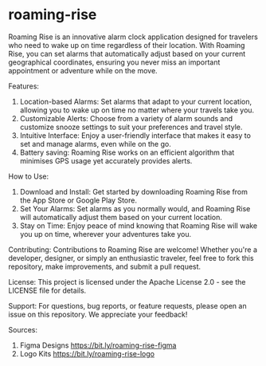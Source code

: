 # roaming-rise
Roaming Rise is an innovative alarm clock application designed for travelers who need to wake up on 
time regardless of their location. With Roaming Rise, you can set alarms that automatically adjust 
based on your current geographical coordinates, ensuring you never miss an important appointment or 
adventure while on the move.


Features:
1) Location-based Alarms: Set alarms that adapt to your current location, allowing you to wake up on time no matter where your travels take you.
2) Customizable Alerts: Choose from a variety of alarm sounds and customize snooze settings to suit your preferences and travel style.
3) Intuitive Interface: Enjoy a user-friendly interface that makes it easy to set and manage alarms, even while on the go.
4) Battery saving: Roaming Rise works on an efficient algorithm that minimises GPS usage yet accurately provides alerts.
   
How to Use:
1) Download and Install: Get started by downloading Roaming Rise from the App Store or Google Play Store.
2) Set Your Alarms: Set alarms as you normally would, and Roaming Rise will automatically adjust them based on your current location.
3) Stay on Time: Enjoy peace of mind knowing that Roaming Rise will wake you up on time, wherever your adventures take you.
   
Contributing:
Contributions to Roaming Rise are welcome! Whether you're a developer, designer, or simply an enthusiastic traveler, feel free to fork this repository, make improvements, and submit a pull request.

License:
This project is licensed under the Apache License 2.0 - see the LICENSE file for details.

Support:
For questions, bug reports, or feature requests, please open an issue on this repository. We appreciate your feedback!


Sources:
1) Figma Designs
   https://bit.ly/roaming-rise-figma
2) Logo Kits
   https://bit.ly/roaming-rise-logo
   



